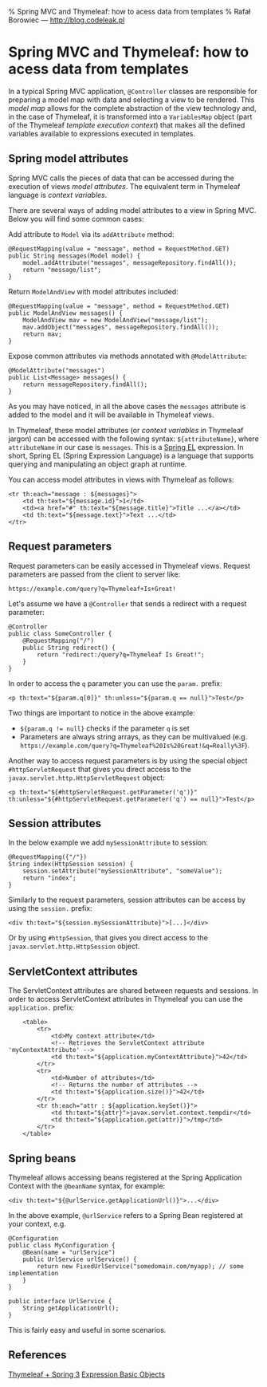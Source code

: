 % Spring MVC and Thymeleaf: how to acess data from templates
% Rafa&#322; Borowiec &mdash; <a href="http://blog.codeleak.pl" target="_blank">http://blog.codeleak.pl</a>


Spring MVC and Thymeleaf: how to acess data from templates
==========================================================

In a typical Spring MVC application, `@Controller` classes are responsible for preparing a model map with data and selecting a view to be rendered. This _model map_ allows for the complete abstraction of the view technology and, in the case of Thymeleaf, it is transformed into a `VariablesMap` object (part of the Thymeleaf _template execution context_) that makes all the defined variables available to expressions executed in templates.

Spring model attributes
-----------------------

Spring MVC calls the pieces of data that can be accessed during the execution of views _model attributes_. The equivalent term in Thymeleaf language is _context variables_.

There are several ways of adding model attributes to a view in Spring MVC. Below you will find some common cases:

Add attribute to `Model` via its `addAttribute` method:

    @RequestMapping(value = "message", method = RequestMethod.GET)
    public String messages(Model model) {
        model.addAttribute("messages", messageRepository.findAll());
        return "message/list";
    }

Return `ModelAndView` with model attributes included:
 
    @RequestMapping(value = "message", method = RequestMethod.GET)
    public ModelAndView messages() {
        ModelAndView mav = new ModelAndView("message/list");
        mav.addObject("messages", messageRepository.findAll());
        return mav;
    }

Expose common attributes via methods annotated with `@ModelAttribute`:

    @ModelAttribute("messages")
    public List<Message> messages() {
        return messageRepository.findAll();
    }

As you may have noticed, in all the above cases the `messages` attribute is added to the model and it will be available in Thymeleaf views. 

In Thymeleaf, these model attributes (or _context variables_ in Thymeleaf jargon) can be accessed with the following syntax: `${attributeName}`, where `attributeName` in our case is `messages`. This is a [Spring EL][1] expression. In short, Spring EL (Spring Expression Language) is a language that supports querying and manipulating an object graph at runtime.

You can access model attributes in views with Thymeleaf as follows:

    <tr th:each="message : ${messages}">
        <td th:text="${message.id}">1</td>
        <td><a href="#" th:text="${message.title}">Title ...</a></td>
        <td th:text="${message.text}">Text ...</td>
    </tr>

Request parameters
------------------

Request parameters can be easily accessed in Thymeleaf views. Request parameters are passed from the client to server like:

    https://example.com/query?q=Thymeleaf+Is+Great!

Let's assume we have a `@Controller` that sends a redirect with a request parameter:

    @Controller
    public class SomeController {
        @RequestMapping("/")
        public String redirect() {
            return "redirect:/query?q=Thymeleaf Is Great!";
        }
    }

In order to access the `q` parameter you can use the `param.` prefix:

    <p th:text="${param.q[0]}" th:unless="${param.q == null}">Test</p>

Two things are important to notice in the above example: 

 - `${param.q != null}` checks if the parameter `q` is set
 - Parameters are always string arrays, as they can be multivalued (e.g. `https://example.com/query?q=Thymeleaf%20Is%20Great!&q=Really%3F`).

Another way to access request parameters is by using the special object `#httpServletRequest` that gives you direct access to the `javax.servlet.http.HttpServletRequest` object:

    <p th:text="${#httpServletRequest.getParameter('q')}" th:unless="${#httpServletRequest.getParameter('q') == null}">Test</p>

Session attributes
------------------

In the below example we add `mySessionAttribute` to session:

    @RequestMapping({"/"})
    String index(HttpSession session) {
        session.setAttribute("mySessionAttribute", "someValue");
        return "index";
    }

Similarly to the request parameters, session attributes can be access by using the `session.` prefix:

    <div th:text="${session.mySessionAttribute}">[...]</div>

Or by using `#httpSession`, that gives you direct access to the `javax.servlet.http.HttpSession` object.

ServletContext attributes
-------------------------

The ServletContext attributes are shared between requests and sessions. In order to access ServletContext attributes in Thymeleaf you can use the `application.` prefix:

        <table>
            <tr>
                <td>My context attribute</td>
                <!-- Retrieves the ServletContext attribute 'myContextAttribute' -->
                <td th:text="${application.myContextAttribute}">42</td>
            </tr>
            <tr>
                <td>Number of attributes</td>
                <!-- Returns the number of attributes -->
                <td th:text="${application.size()}">42</td>
            </tr>
            <tr th:each="attr : ${application.keySet()}">
                <td th:text="${attr}">javax.servlet.context.tempdir</td>
                <td th:text="${application.get(attr)}">/tmp</td>
            </tr>
        </table>

Spring beans
------------

Thymeleaf allows accessing beans registered at the Spring Application Context with the `@beanName` syntax, for example:

    <div th:text="${@urlService.getApplicationUrl()}">...</div> 

In the above example, `@urlService` refers to a Spring Bean registered at your context, e.g.

    @Configuration
    public class MyConfiguration {
        @Bean(name = "urlService")
        public UrlService urlService() {
            return new FixedUrlService("somedomain.com/myapp); // some implementation
        }
    }
    
    public interface UrlService {
        String getApplicationUrl();
    }

This is fairly easy and useful in some scenarios.

References
----------

[Thymeleaf + Spring 3][2]
[Expression Basic Objects][3]


  [1]: http://docs.spring.io/spring-framework/docs/current/spring-framework-reference/html/expressions.html
  [2]: http://www.thymeleaf.org/doc/html/Thymeleaf-Spring3.html
  [3]: http://www.thymeleaf.org/doc/html/Using-Thymeleaf.html#appendix-a-expression-basic-objects